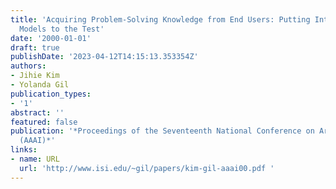 ```yaml
---
title: 'Acquiring Problem-Solving Knowledge from End Users: Putting Interdependency
  Models to the Test'
date: '2000-01-01'
draft: true
publishDate: '2023-04-12T14:15:13.353354Z'
authors:
- Jihie Kim
- Yolanda Gil
publication_types:
- '1'
abstract: ''
featured: false
publication: '*Proceedings of the Seventeenth National Conference on Artificial Intelligence
  (AAAI)*'
links:
- name: URL
  url: 'http://www.isi.edu/~gil/papers/kim-gil-aaai00.pdf '
---
```



